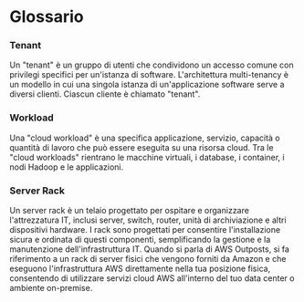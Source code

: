 # Glossario

### Tenant 

Un "tenant" è un gruppo di utenti che condividono un accesso comune con privilegi specifici per un'istanza di software. L'architettura multi-tenancy è un modello in cui una singola istanza di un'applicazione software serve a diversi clienti. Ciascun cliente è chiamato "tenant".


### Workload

Una "cloud workload" è una specifica applicazione, servizio, capacità o quantità di lavoro che può essere eseguita su una risorsa cloud. Tra le "cloud workloads" rientrano le macchine virtuali, i database, i container, i nodi Hadoop e le applicazioni.


### Server Rack

Un server rack è un telaio progettato per ospitare e organizzare l'attrezzatura IT, inclusi server, switch, router, unità di archiviazione e altri dispositivi hardware. I rack sono progettati per consentire l'installazione sicura e ordinata di questi componenti, semplificando la gestione e la manutenzione dell'infrastruttura IT. Quando si parla di AWS Outposts, si fa riferimento a un rack di server fisici che vengono forniti da Amazon e che eseguono l'infrastruttura AWS direttamente nella tua posizione fisica, consentendo di utilizzare servizi cloud AWS all'interno del tuo data center o ambiente on-premise.



